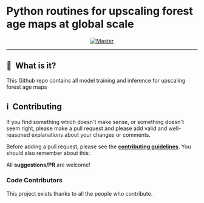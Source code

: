 # Python routines for upscaling forest age maps at global scale
<p align="center">
<a href="https://git.gfz-potsdam.de/besnard/forest_age_upscale">
    <img src="https://git.gfz-potsdam.de/besnard/forest_age_upscale/-/blob/main/img/gfz_logo.png" alt="Master">
  </a>
</p>

***

## :notebook_with_decorative_cover: &nbsp;What is it?
This Github repo contains all model training and inference for upscaling forest age maps

## :information_source: &nbsp;Contributing
If you find something which doesn't make sense, or something doesn't seem right, please make a pull request and please add valid and well-reasoned explanations about your changes or comments.

Before adding a pull request, please see the **[contributing guidelines](.github/CONTRIBUTING.md)**. You should also remember about this:

All **suggestions/PR** are welcome!

### Code Contributors

This project exists thanks to all the people who contribute.

